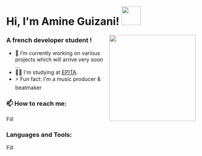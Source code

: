 # Hi, I'm Amine Guizani! <img src="https://media.giphy.com/media/Rk1eprpLXpMiYuwK1g/giphy.gif" width="50">
<img align='right' src="https://media.giphy.com/media/ieyl9zmCjO4b4t6qoY/giphy.gif" width="230">

### A french developer student !
- 🔭 I’m currently working on various projects which will arrive very soon ...
- 👨‍🎓 I'm studying at [EPITA][epilink].
- ⚡ Fun fact: I'm a music producer & beatmaker

### 📫 How to reach me:
Fill

### Languages and Tools:
Fill
<!--
**amine-guizani/amine-guizani** is a ✨ _special_ ✨ repository because its `README.md` (this file) appears on your GitHub profile.

Here are some ideas to get you started:

- 🔭 I’m currently working on ...
- 🌱 I’m currently learning ...
- 👯 I’m looking to collaborate on ...
- 🤔 I’m looking for help with ...
- 💬 Ask me about ...
- 📫 How to reach me: ...
- 😄 Pronouns: ...
- ⚡ Fun fact: ...
-->

[epilink]: https://www.epita.fr/
